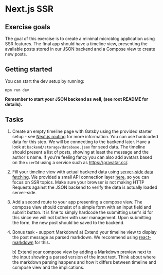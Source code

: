 # Next.js SSR

## Exercise goals
The goal of this exercise is to create a minimal microblog application using SSR features.
The final app should have a timeline view, presenting the available posts stored in our JSON backend and a Compose view
to create new posts.

## Getting started
You can start the dev setup by running:

```shell
npm run dev
```

**Remember to start your JSON backend as well, (see root README for details).**

## Tasks

1. Create an empty timeline page with Gatsby using the provided starter setup - see [Next.js routing](https://nextjs.org/docs/app/building-your-application/routing) for more information. You can use hardcoded data for this step. We will be connecting to the backend later. Have a look at `backend/storage/database.json` for seed data. The timeline should present a list of posts, showing at least the message and the author's name. If you're feeling fancy you can also add avatars based on the `userId` using a service such as https://pravatar.cc/.
2. Fill your timeline view with actual backend data using [server-side data fetching](https://nextjs.org/docs/app/building-your-application/data-fetching/fetching-caching-and-revalidating). We provided a small API connection layer [here](src/models/posts.server.ts), so you can focus on SSR topics. Make sure your browser is not making HTTP Requests against the JSON backend to verify the data is actually loaded server-side.
3. Add a second route to your app presenting a compose view. The compose view should consist of a simple form with an input field and submit button. It is fine to simply hardcode the submitting user's id for this since we will not bother with user management. Upon submitting the form, the new post should be saved to the backend.
4. Bonus task - support Markdown!
   a) Extend your timeline view to display the post message as parsed markdown. We recommend using [react-markdown](https://github.com/remarkjs/react-markdown) for this.

   b) Extend your compose view by adding a Markdown preview next to the input showing a parsed version of the input text. Think about where the markdown parsing happens and how it differs between timeline and compose view and the implications.
